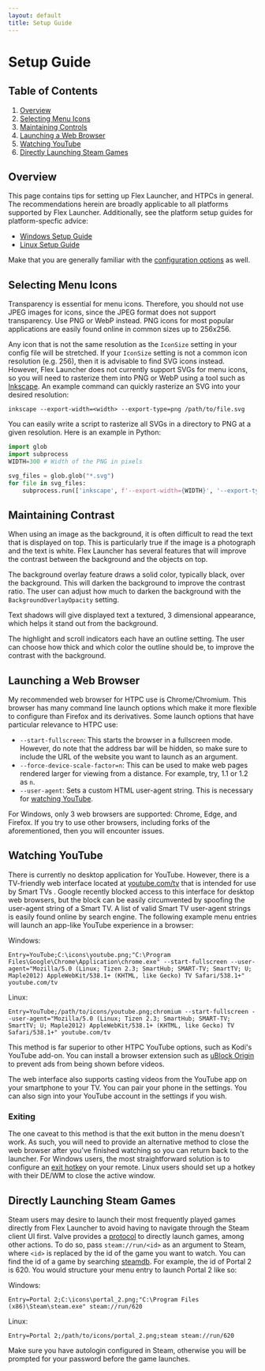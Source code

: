 ```yaml
---
layout: default
title: Setup Guide
---
```

# Setup Guide
## Table of Contents
1. [Overview](#overview)
2. [Selecting Menu Icons](#selecting-menu-icons)
3. [Maintaining Controls](#maintaining-contrast)
4. [Launching a Web Browser](#launching-a-web-browser)
5. [Watching YouTube](#watching-youtube)
6. [Directly Launching Steam Games](#directly-launching-steam-games)

## Overview
This page contains tips for setting up Flex Launcher, and HTPCs in general. The recommendations herein are broadly applicable to all platforms supported by Flex Launcher. Additionally, see the platform setup guides for platform-specfic advice:
- [Windows Setup Guide](https://complexlogic.github.io/flex-launcher/setup_windows)
- [Linux Setup Guide](https://complexlogic.github.io/flex-launcher/setup_linux)

Make that you are generally familiar with the [configuration options](https://complexlogic.github.io/flex-launcher/configuration) as well.

## Selecting Menu Icons
Transparency is essential for menu icons. Therefore, you should not use JPEG images for icons, since the JPEG format does not support transparency. Use PNG or WebP instead. PNG icons for most popular applications are easily found online in common sizes up to 256x256.

Any icon that is not the same resolution as the `IconSize` setting in your config file will be stretched. If your `IconSize` setting is not a common icon resolution (e.g. 256), then it is advisable to find SVG icons instead. However, Flex Launcher does not currently support SVGs for menu icons, so you will need to rasterize them into PNG or WebP using a tool such as [Inkscape](https://inkscape.org/). An example command can quickly rasterize an SVG into your desired resolution:
```Shell
inkscape --export-width=<width> --export-type=png /path/to/file.svg
```
You can easily write a script to rasterize all SVGs in a directory to PNG at a given resolution. Here is an example in Python:
```Python
import glob
import subprocess
WIDTH=300 # Width of the PNG in pixels

svg_files = glob.glob("*.svg")
for file in svg_files:
    subprocess.run(['inkscape', f'--export-width={WIDTH}', '--export-type=png', file])
```

## Maintaining Contrast
When using an image as the background, it is often difficult to read the text that is displayed on top. This is particularly true if the image is a photograph and the text is white. Flex Launcher has several features that will improve the contrast between the background and the objects on top.

The background overlay feature draws a solid color, typically black, over the background. This will darken the background to improve the contrast ratio. The user can adjust how much to darken the background with the `BackgroundOverlayOpacity` setting.

Text shadows will give displayed text a textured, 3 dimensional appearance, which helps it stand out from the background.

The highlight and scroll indicators each have an outline setting. The user can choose how thick and which color the outline should be, to improve the contrast with the background.

## Launching a Web Browser
My recommended web browser for HTPC use is Chrome/Chromium. This browser has many command line launch options which make it more flexible to configure than Firefox and its derivatives. Some launch options that have particular relevance to HTPC use:
- `--start-fullscreen`: This starts the browser in a fullscreen mode. However, do note that the address bar will be hidden, so make sure to include the URL of the website you want to launch as an argument.
- `--force-device-scale-factor=n`: This can be used to make web pages rendered larger for viewing from a distance. For example, try, 1.1 or 1.2 as `n`.
- `--user-agent`: Sets a custom HTML user-agent string. This is necessary for [watching YouTube](#watching-youtube).

For Windows, only 3 web browsers are supported: Chrome, Edge, and Firefox. If you try to use other browsers, including forks of the aforementioned, then you will encounter issues.

## Watching YouTube
There is currently no desktop application for YouTube. However, there is a TV-friendly web interface located at [youtube.com/tv](https://www.youtube.com/tv) that is intended for use by Smart TVs . Google recently blocked access to this interface for desktop web browsers, but the block can be easily circumvented by spoofing the user-agent string of a Smart TV. A list of valid Smart TV user-agent strings is easily found online by search engine. The following example menu entries will launch an app-like YouTube experience in a browser:

Windows:
```
Entry=YouTube;C:\icons\youtube.png;"C:\Program Files\Google\Chrome\Application\chrome.exe" --start-fullscreen --user-agent="Mozilla/5.0 (Linux; Tizen 2.3; SmartHub; SMART-TV; SmartTV; U; Maple2012) AppleWebKit/538.1+ (KHTML, like Gecko) TV Safari/538.1+" youtube.com/tv
```

Linux:

```
Entry=YouTube;/path/to/icons/youtube.png;chromium --start-fullscreen --user-agent="Mozilla/5.0 (Linux; Tizen 2.3; SmartHub; SMART-TV; SmartTV; U; Maple2012) AppleWebKit/538.1+ (KHTML, like Gecko) TV Safari/538.1+" youtube.com/tv
```

This method is far superior to other HTPC YouTube options, such as Kodi's YouTube add-on. You can install a browser extension such as [uBlock Origin](https://ublockorigin.com/) to prevent ads from being shown before videos.

The web interface also supports casting videos from the YouTube app on your smartphone to your TV. You can pair your phone in the settings. You can also sign into your YouTube account in the settings if you wish.

### Exiting
The one caveat to this method is that the exit button in the menu doesn't work. As such, you will need to provide an alternative method to close the web browser after you've finished watching so you can return back to the launcher. For Windows users, the most straightforward solution is to configure an [exit hotkey](https://complexlogic.github.io/flex-launcher/configuration#exit-hotkey-windows-only) on your remote. Linux users should set up a hotkey with their DE/WM to close the active window.

## Directly Launching Steam Games
Steam users may desire to launch their most frequently played games directly from Flex Launcher to avoid having to navigate through the Steam client UI first. Valve provides a [protocol](https://developer.valvesoftware.com/wiki/Steam_browser_protocol) to directly launch games, among other actions. To do so, pass `steam://run/<id>` as an argument to Steam, where `<id>` is replaced by the id of the game you want to watch. You can find the id of a game by searching [steamdb](https://steamdb.info/). For example, the id of Portal 2 is 620. You would structure your menu entry to launch Portal 2 like so:

Windows:
```
Entry=Portal 2;C:\icons\portal_2.png;"C:\Program Files (x86)\Steam\steam.exe" steam://run/620
```

Linux:
```
Entry=Portal 2;/path/to/icons/portal_2.png;steam steam://run/620
```

Make sure you have autologin configured in Steam, otherwise you will be prompted for your password before the game launches.
